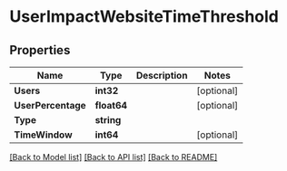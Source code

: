 # UserImpactWebsiteTimeThreshold

## Properties

Name | Type | Description | Notes
------------ | ------------- | ------------- | -------------
**Users** | **int32** |  | [optional] 
**UserPercentage** | **float64** |  | [optional] 
**Type** | **string** |  | 
**TimeWindow** | **int64** |  | [optional] 

[[Back to Model list]](../README.md#documentation-for-models) [[Back to API list]](../README.md#documentation-for-api-endpoints) [[Back to README]](../README.md)


